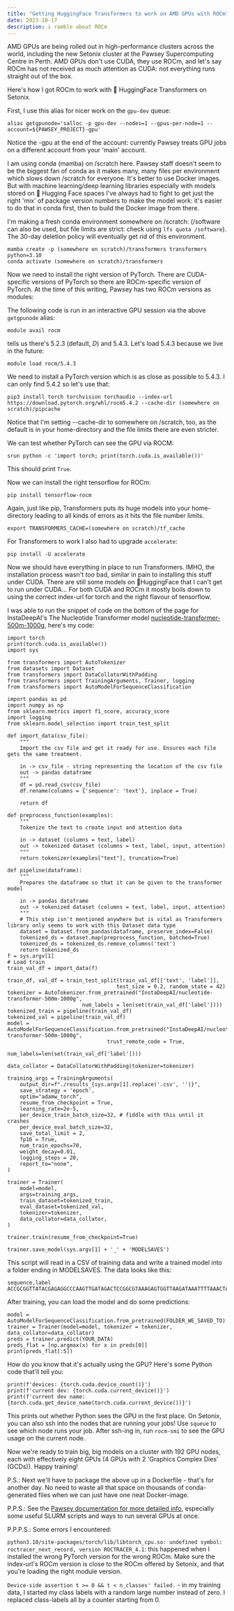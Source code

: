 ```yaml
---
title: "Getting HuggingFace Transformers to work on AMD GPUs with ROCm"
date: 2023-10-17
description: i ramble about ROCm
---
```


AMD GPUs are being rolled out in high-performance clusters across the world, including the new Setonix cluster at the Pawsey Supercomputing Centre in Perth. AMD GPUs don't use CUDA, they use ROCm, and let's say ROCm has not received as much attention as CUDA: not everything runs straight out of the box.

Here's how I got ROCm to work with 🤗 HuggingFace Transformers on Setonix.

First, I use this alias for nicer work on the `gpu-dev` queue:

    alias getgpunode='salloc -p gpu-dev --nodes=1 --gpus-per-node=1 --account=${PAWSEY_PROJECT}-gpu'   

Notice the -gpu at the end of the account: currently Pawsey treats GPU jobs on a different account from your 'main' account.

I am using conda (mamba) on /scratch here. Pawsey staff doesn't seem to be the biggest fan of conda as it makes many, many files per environment which slows down /scratch for everyone. It's better to use Docker images. But with machine learning/deep learning libraries especially with models stored on 🤗 Hugging Face spaces I've always had to fight to get just the right 'mix' of package version numbers to make the model work: it's easier to do that in conda first, then to build the Docker image from there.

I'm making a fresh conda environment somewhere on /scratch: (/software can also be used, but file limits are strict: check using `lfs quota /software`). The 30-day deletion policy will eventually get rid of this environment.

    mamba create -p (somewhere on scratch)/transformers transformers python=3.10
    conda activate (somewhere on scratch)/transformers

Now we need to install the right version of PyTorch. There are CUDA-specific versions of PyTorch so there are ROCm-specific version of PyTorch. At the time of this writing, Pawsey has two ROCm versions as modules:

The following code is run in an interactive GPU session via the above `getgpunode` alias:

    module avail rocm

tells us there's 5.2.3 (default, *D*) and 5.4.3. Let's load 5.4.3 because we live in the future:

    module load rocm/5.4.3

We need to install a PyTorch version which is as close as possible to 5.4.3. I can only find 5.4.2 so let's use that:

    pip3 install torch torchvision torchaudio --index-url https://download.pytorch.org/whl/rocm5.4.2 --cache-dir (somewhere on scratch)/pipcache

Notice that I'm setting --cache-dir to somewhere on /scratch, too, as the default is in your home-directory and the file limits there are even stricter.

We can test whether PyTorch can see the GPU via ROCM:

    srun python -c 'import torch; print(torch.cuda.is_available())'

This should print `True`.

Now we can install the right tensorflow for ROCm:

    pip install tensorflow-rocm

Again, just like pip, Transformers puts its huge models into your home-directory leading to all kinds of errors as it hits the file number limits.

    export TRANSFORMERS_CACHE=(somewhere on scratch)/tf_cache

For Transformers to work I also had to upgrade `accelerate`:

    pip install -U accelerate

Now we should have everything in place to run Transformers. IMHO, the installation process wasn't *too* bad, similar in pain to installing this stuff under CUDA. There are still some models on  🤗HuggingFace that I can't get to run under CUDA... For both CUDA and ROCm it mostly boils down to using the correct index-url for torch and the right flavour of tensorflow.

I was able to run the snippet of code on the bottom of the page for InstaDeepAI's The Nucleotide Transformer model [nucleotide-transformer-500m-1000g](https://huggingface.co/InstaDeepAI/nucleotide-transformer-500m-1000g), here's my code:

	import torch
	print(torch.cuda.is_available())
	import sys

	from transformers import AutoTokenizer
	from datasets import Dataset
	from transformers import DataCollatorWithPadding
	from transformers import TrainingArguments, Trainer, logging
	from transformers import AutoModelForSequenceClassification

	import pandas as pd
	import numpy as np
	from sklearn.metrics import f1_score, accuracy_score
	import logging
	from sklearn.model_selection import train_test_split

	def import_data(csv_file):
		"""
	    Import the csv file and get it ready for use. Ensures each file gets the same treatment.

	    in -> csv_file - string representing the location of the csv file
	    out -> pandas dataframe
	    """
	    df = pd.read_csv(csv_file)
	    df.rename(columns = {'sequence': 'text'}, inplace = True)

	    return df

	def preprocess_function(examples):
		"""
	    Tokenize the text to create input and attention data

	    in -> dataset (columns = text, label)
	    out -> tokenized dataset (columns = text, label, input, attention)
		"""
	    return tokenizer(examples["text"], truncation=True)

	def pipeline(dataframe):
		"""
	    Prepares the dataframe so that it can be given to the transformer model

	    in -> pandas dataframe
	    out -> tokenized dataset (columns = text, label, input, attention)
		"""
	    # This step isn't mentioned anywhere but is vital as Transformers library only seems to work with this Dataset data type
	    dataset = Dataset.from_pandas(dataframe, preserve_index=False)
	    tokenized_ds = dataset.map(preprocess_function, batched=True)
	    tokenized_ds = tokenized_ds.remove_columns('text')
	    return tokenized_ds
	f = sys.argv[1]
	# Load train
	train_val_df = import_data(f)

	train_df, val_df = train_test_split(train_val_df[['text', 'label']],
	                                   test_size = 0.2, random_state = 42)
	tokenizer = AutoTokenizer.from_pretrained("InstaDeepAI/nucleotide-transformer-500m-1000g",
						    num_labels = len(set(train_val_df['label'])))
	tokenized_train = pipeline(train_val_df)
	tokenized_val = pipeline(train_val_df)
	model = AutoModelForSequenceClassification.from_pretrained("InstaDeepAI/nucleotide-transformer-500m-1000g",
								    trust_remote_code = True,
								    num_labels=len(set(train_val_df['label'])))

	data_collator = DataCollatorWithPadding(tokenizer=tokenizer)

	training_args = TrainingArguments(
	    output_dir=f"./results_{sys.argv[1].replace('.csv', '')}",
	    save_strategy = 'epoch',
	    optim="adamw_torch",
	    resume_from_checkpoint = True,
	    learning_rate=2e-5,
	    per_device_train_batch_size=32, # fiddle with this until it crashes
	    per_device_eval_batch_size=32,
	    save_total_limit = 2,
	    fp16 = True,
	    num_train_epochs=70,
	    weight_decay=0.01,
	    logging_steps = 20,
	    report_to="none", 
	)

	trainer = Trainer(
	    model=model,
	    args=training_args,
	    train_dataset=tokenized_train,
	    eval_dataset=tokenized_val,
	    tokenizer=tokenizer,
	    data_collator=data_collator,
	)

	trainer.train(resume_from_checkpoint=True)

	trainer.save_model(sys.argv[1] + '_' + 'MODELSAVES')

This script will read in a CSV of training data and write a trained model into a folder ending in MODELSAVES. The data looks like this:

    sequence,label
    ACCGCGGTTATACGAGAGGCCCAAGTTGATAGACTCCGGCGTAAAGAGTGGTTAAGATAAATTTTAAACTAAAGCCGAACGCCCTCAAAGCTGTTATACGC,0

After training, you can load the model and do some predictions:

    model = AutoModelForSequenceClassification.from_pretrained(FOLDER_WE_SAVED_TO)
    trainer = Trainer(model=model, tokenizer = tokenizer, data_collator=data_collator)
    preds = trainer.predict(YOUR_DATA)
    preds_flat = [np.argmax(x) for x in preds[0]]
    print(preds_flat[:5])

How do you know that it's actually using the GPU? Here's some Python code that'll tell you:

    print(f'devices: {torch.cuda.device_count()}')
    print(f'current dev: {torch.cuda.current_device()}')
    print(f'current dev name: {torch.cuda.get_device_name(torch.cuda.current_device())}')

This prints out whether Python sees the GPU in the first place. On Setonix, you can also ssh into the nodes that are running your jobs! Use `squeue` to see which node runs your job. After ssh-ing in, run `rocm-smi` to see the GPU usage on the current node.


Now we're ready to train big, big models on a cluster with 192 GPU nodes, each with effectively eight GPUs (4 GPUs with 2 'Graphics Complex Dies' (GCDs)). Happy training!

P.S.: Next we'll have to package the above up in a Dockerfile - that's for another day. No need to waste all that space on thousands of conda-generated files when we can just have one neat Docker-image.

P.P.S.: See the [Pawsey documentation for more detailed info](https://support.pawsey.org.au/documentation/display/US/Setonix+GPU+Partition+Quick+Start), especially some useful SLURM scripts and ways to run several GPUs at once.

P.P.P.S.: Some errors I encountered:

`python3.10/site-packages/torch/lib/libtorch_cpu.so: undefined symbol: roctracer_next_record, version ROCTRACER_4.1`: this happened when I installed the wrong PyTorch version for the wrong ROCm. Make sure the index-url's ROCm version is close to the ROCm offered by Setonix, and that you're loading the right module version.

`Device-side assertion t >= 0 && t < n_classes' failed.` - in my training data, I started my class labels with a random large number instead of zero. I replaced class-labels all by a counter starting from 0.

